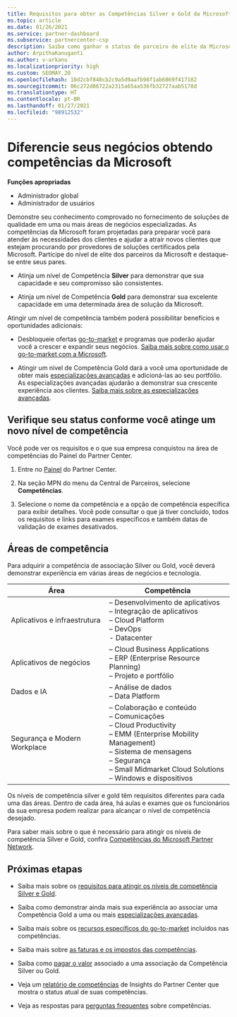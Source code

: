 ```yaml
---
title: Requisitos para obter as Competências Silver e Gold da Microsoft
ms.topic: article
ms.date: 01/26/2021
ms.service: partner-dashboard
ms.subservice: partnercenter-csp
description: Saiba como ganhar o status de parceiro de elite da Microsoft e atrair novos clientes atendendo aos requisitos de competência para obter os níveis de associação Gold e Silver.
author: ArpithaKanuganti
ms.author: v-arkanu
ms.localizationpriority: high
ms.custom: SEOMAY.20
ms.openlocfilehash: 10d2cbf848cb2c9a5d9aafb98f1ab6869f417182
ms.sourcegitcommit: 06c272d86722a2315a65aa536fb32727aab5178d
ms.translationtype: HT
ms.contentlocale: pt-BR
ms.lasthandoff: 01/27/2021
ms.locfileid: "98912532"
---
```

# <a name="differentiate-your-business-by-attaining-microsoft-competencies"></a>Diferencie seus negócios obtendo competências da Microsoft

**Funções apropriadas**
- Administrador global
- Administrador de usuários

Demonstre seu conhecimento comprovado no fornecimento de soluções de qualidade em uma ou mais áreas de negócios especializadas. As competências da Microsoft foram projetadas para preparar você para atender às necessidades dos clientes e ajudar a atrair novos clientes que estejam procurando por provedores de soluções certificados pela Microsoft. Participe do nível de elite dos parceiros da Microsoft e destaque-se entre seus pares.

- Atinja um nível de Competência **Silver** para demonstrar que sua capacidade e seu compromisso são consistentes.

- Atinja um nível de Competência **Gold** para demonstrar sua excelente capacidade em uma determinada área de solução da Microsoft.

Atingir um nível de competência também poderá possibilitar benefícios e oportunidades adicionais:

- Desbloqueie ofertas [go-to-market](mpn-learn-about-go-to-market-benefits.md) e programas que poderão ajudar você a crescer e expandir seus negócios. [Saiba mais sobre como usar o go-to-market com a Microsoft](https://partner.microsoft.com/solutions/go-to-market).

- Atingir um nível de Competência Gold dará a você uma oportunidade de obter mais [especializações avançadas](advanced-specializations.md) e adicioná-las ao seu portfólio. As especializações avançadas ajudarão a demonstrar sua crescente experiência aos clientes. [Saiba mais sobre as especializações avançadas](https://partner.microsoft.com/membership/advanced-specialization).

## <a name="check-your-status-as-you-attain-a-competency"></a>Verifique seu status conforme você atinge um novo nível de competência

Você pode ver os requisitos e o que sua empresa conquistou na área de competências do Painel do Partner Center.

1. Entre no [Painel](https://partner.microsoft.com/dashboard/home) do Partner Center.

2. Na seção MPN do menu da Central de Parceiros, selecione **Competências**.

3. Selecione o nome da competência e a opção de competência específica para exibir detalhes. Você pode consultar o que já tiver concluído, todos os requisitos e links para exames específicos e também datas de validação de exames desativados.

## <a name="competency-areas"></a>Áreas de competência

Para adquirir a competência de associação Silver ou Gold, você deverá demonstrar experiência em várias áreas de negócios e tecnologia.

|**Área**            |**Competência**                    |
|--------------------|--------------------------------|
|Aplicativos e infraestrutura| – Desenvolvimento de aplicativos<br/> – Integração de aplicativos<br/> – Cloud Platform<br/> – DevOps<br/> - Datacenter |
|Aplicativos de negócios | – Cloud Business Applications</br> – ERP (Enterprise Resource Planning)</br> – Projeto e portfólio |
|Dados e IA| – Análise de dados<br/> – Data Platform |
|Segurança e Modern Workplace | – Colaboração e conteúdo<br/> – Comunicações<br/> – Cloud Productivity<br/> – EMM (Enterprise Mobility Management)<br/> – Sistema de mensagens<br/> – Segurança<br/> – Small Midmarket Cloud Solutions<br/> – Windows e dispositivos |

Os níveis de competência silver e gold têm requisitos diferentes para cada uma das áreas. Dentro de cada área, há aulas e exames que os funcionários da sua empresa podem realizar para alcançar o nível de competência desejado. 

Para saber mais sobre o que é necessário para atingir os níveis de competência Silver e Gold, confira [Competências do Microsoft Partner Network](https://partner.microsoft.com/membership/competencies).

## <a name="next-steps"></a>Próximas etapas

- Saiba mais sobre os [requisitos para atingir os níveis de competência Silver e Gold](https://partner.microsoft.com/membership/competencies).

- Saiba como demonstrar ainda mais sua experiência ao associar uma Competência Gold a uma ou mais [especializações avançadas](advanced-specializations.md).

- Saiba mais sobre os [recursos específicos do go-to-market](mpn-learn-about-go-to-market-benefits.md) incluídos nas competências.

- Saiba mais sobre [as faturas e os impostos das competências](mpn-view-print-maps-invoice.md).

- Saiba como [pagar o valor](mpn-pay-fee-silver-gold-competency.md) associado a uma associação da Competência Silver ou Gold.

- Veja um [relatório de competências](pci-competencies-report.md) de Insights do Partner Center que mostra o status atual de suas competências.

- Veja as respostas para [perguntas frequentes](competencies-faq.md) sobre competências.
